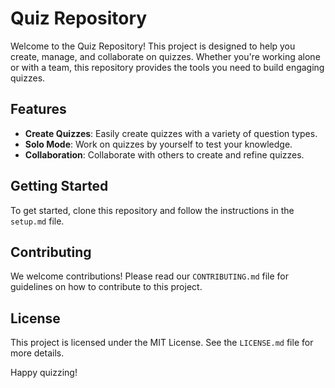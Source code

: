 # Quiz Repository

Welcome to the Quiz Repository! This project is designed to help you create, manage, and collaborate on quizzes. Whether you're working alone or with a team, this repository provides the tools you need to build engaging quizzes.

## Features

- **Create Quizzes**: Easily create quizzes with a variety of question types.
- **Solo Mode**: Work on quizzes by yourself to test your knowledge.
- **Collaboration**: Collaborate with others to create and refine quizzes.

## Getting Started

To get started, clone this repository and follow the instructions in the `setup.md` file.

## Contributing

We welcome contributions! Please read our `CONTRIBUTING.md` file for guidelines on how to contribute to this project.

## License

This project is licensed under the MIT License. See the `LICENSE.md` file for more details.

Happy quizzing!
